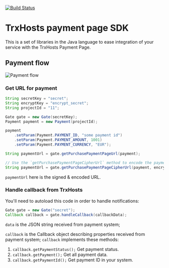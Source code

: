 [![Build Status](https://travis-ci.com/trxhosts/paymentpage-sdk-java.svg?branch=main)](https://travis-ci.com/trxhosts/paymentpage-sdk-java)

# TrxHosts payment page SDK

This is a set of libraries in the Java language to ease integration of your service
with the TrxHosts Payment Page.

## Payment flow

![Payment flow](flow.png)

### Get URL for payment

```java
String secretKey = "secret";
String encryptKey = "encrypt_secret";
String projectId = "11";

Gate gate = new Gate(secretKey);
Payment payment = new Payment(projectId);

payment
    .setParam(Payment.PAYMENT_ID, "some payment id")
    .setParam(Payment.PAYMENT_AMOUNT, 1001)
    .setParam(Payment.PAYMENT_CURRENCY, "EUR");

String paymentUrl = gate.getPurchasePaymentPageUrl(payment);

// Use the `getPurchasePaymentPageCipherUrl` method to encode the payment link.
String paymentUrl = gate.getPurchasePaymentPageCipherUrl(payment, encryptKey);
``` 

`paymentUrl` here is the signed & encoded URL.

### Handle callback from TrxHosts

You'll need to autoload this code in order to handle notifications:

```java
Gate gate = new Gate("secret");
Callback callback = gate.handleCallback(callbackData);
```

`data` is the JSON string received from payment system;

`callback` is the Callback object describing properties received from payment system;
`callback` implements these methods:
1. `callback.getPaymentStatus();`
   Get payment status.
2. `callback.getPayment();`
   Get all payment data.
3. `callback.getPaymentId();`
   Get payment ID in your system.
